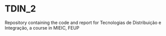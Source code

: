 # TDIN_2
Repository containing the code and report for Tecnologias de Distribuição e Integração, a course in MIEIC, FEUP
